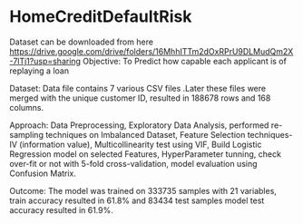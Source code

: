 # HomeCreditDefaultRisk

Dataset can be downloaded from here https://drive.google.com/drive/folders/16MhhITTm2dOxRPrU9DLMudQm2X-7lTj1?usp=sharing
Objective: To Predict how capable each applicant is of replaying a loan

Dataset: Data file contains 7 various CSV files .Later these files were merged with the unique customer ID, resulted in 188678 rows and 168 columns.

Approach: Data Preprocessing, Exploratory Data Analysis, performed re-sampling techniques on Imbalanced Dataset, Feature Selection techniques- IV (information value), Multicollinearity test using VIF, Build Logistic Regression model on selected Features, HyperParameter tunning, check over-fit or not with 5-fold cross-validation, model evaluation using Confusion Matrix.

Outcome: The model was trained on 333735 samples with 21 variables, train accuracy resulted in 61.8% and 83434 test samples model test accuracy resulted in 61.9%.
